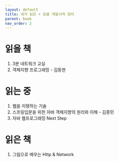 ```yaml
---
layout: default
title: 내가 읽은 + 읽을 개발서적 정리
parent: book
nav_order: 2
---
```


# 읽을 책

1. 3분 네트워크 교실
2. 객체지향 프로그래밍 - 김동현

# 읽는 중

1. 웹을 지탱하는 기술
2. 스프링입문을 위한 자바 객체지향의 원리와 이해 - 김종민
3. 자바 웹프로그래밍 Next Step

# 읽은 책

1. 그림으로 배우는 Http & Network
